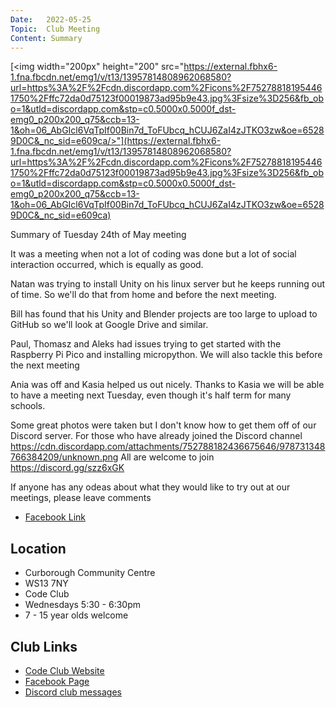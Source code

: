 ```yaml
---
Date:   2022-05-25
Topic:  Club Meeting
Content: Summary
---
```

[<img width="200px" height="200" src="https://external.fbhx6-1.fna.fbcdn.net/emg1/v/t13/13957814808962068580?url=https%3A%2F%2Fcdn.discordapp.com%2Ficons%2F752788181954461750%2Fffc72da0d75123f00019873ad95b9e43.jpg%3Fsize%3D256&fb_obo=1&utld=discordapp.com&stp=c0.5000x0.5000f_dst-emg0_p200x200_q75&ccb=13-1&oh=06_AbGIcl6VqTpIf00Bin7d_ToFUbcq_hCUJ6ZaI4zJTKO3zw&oe=65289D0C&_nc_sid=e609ca/>"](https://external.fbhx6-1.fna.fbcdn.net/emg1/v/t13/13957814808962068580?url=https%3A%2F%2Fcdn.discordapp.com%2Ficons%2F752788181954461750%2Fffc72da0d75123f00019873ad95b9e43.jpg%3Fsize%3D256&fb_obo=1&utld=discordapp.com&stp=c0.5000x0.5000f_dst-emg0_p200x200_q75&ccb=13-1&oh=06_AbGIcl6VqTpIf00Bin7d_ToFUbcq_hCUJ6ZaI4zJTKO3zw&oe=65289D0C&_nc_sid=e609ca)

Summary of Tuesday 24th of May meeting

It was a meeting when not a lot of coding was done but a lot of social interaction occurred, which is equally as good.

Natan was trying to install Unity on his linux server but he keeps running out of time. So we'll do that from home and before the next meeting.

Bill has found that his Unity and Blender projects are too large to upload to GitHub so we'll look at Google Drive and similar.

Paul, Thomasz and Aleks had issues trying to get started with the Raspberry Pi Pico and installing micropython. We will also tackle this before the next meeting

Ania was off and Kasia helped us out nicely. Thanks to Kasia we will be able to have a meeting next Tuesday, even though it's half term for many schools.

Some great photos were taken but I don't know how to get them off of our Discord server.  For those who have already joined the Discord channel https://cdn.discordapp.com/attachments/752788182436675646/978731348766384209/unknown.png
All are welcome to join https://discord.gg/szz6xGK

If anyone has any odeas about what they would like to try out at our meetings, please leave comments

* [Facebook Link](https://www.facebook.com/1481985248595237/posts/4881774435282951/)

## Location

* Curborough Community Centre
* WS13 7NY
* Code Club
* Wednesdays 5:30 - 6:30pm
* 7 - 15 year olds welcome

## Club Links

* [Code Club Website](https://lichfield-code-club.github.io/)
* [Facebook Page](https://www.facebook.com/LichfieldCoders)
* [Discord club messages](https://discord.gg/szz6xGK)
